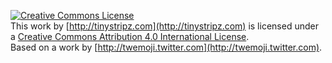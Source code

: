 [![Creative Commons License](https://i.creativecommons.org/l/by/4.0/88x31.png)](http://creativecommons.org/licenses/by/4.0/)  
This work by [http://tinystripz.com](http://tinystripz.com) is licensed under a [Creative Commons Attribution 4.0 International License](http://creativecommons.org/licenses/by/4.0/).  
Based on a work by [http://twemoji.twitter.com](http://twemoji.twitter.com).
